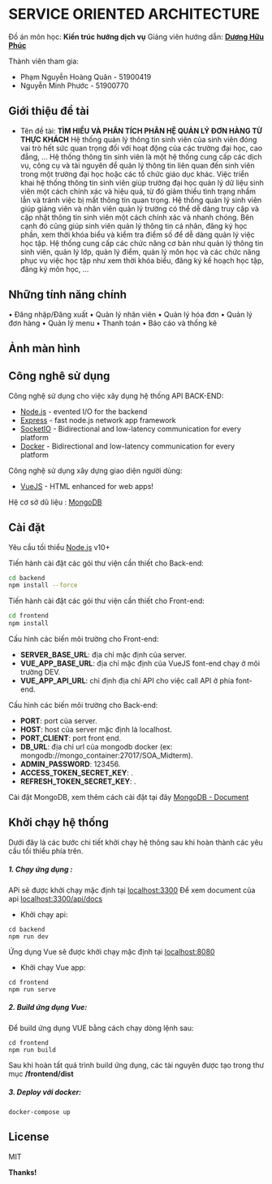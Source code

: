 # SERVICE ORIENTED ARCHITECTURE

Đồ án môn học: **Kiến trúc hướng dịch vụ**
Giảng viên hướng dẫn: [**Dương Hữu Phúc**][dhp]

Thành viên tham gia:

-   Phạm Nguyễn Hoàng Quân - 51900419
-   Nguyễn Minh Phước - 51900770

## Giới thiệu đề tài

-   Tên đề tài: **TÌM HIỂU VÀ PHÂN TÍCH PHÂN HỆ QUẢN LÝ ĐƠN HÀNG TỪ THỰC KHÁCH**
    Hệ thống quản lý thông tin sinh viên của sinh viên đóng vai trò hết sức quan trọng
    đối với hoạt động của các trường đại học, cao đẳng, ... Hệ thống thông tin sinh viên
    là một hệ thống cung cấp các dịch vụ, công cụ và tài nguyên để quản lý thông tin
    liên quan đến sinh viên trong một trường đại học hoặc các tổ chức giáo dục khác.
    Việc triển khai hệ thống thông tin sinh viên giúp trường đại học quản lý dữ liệu sinh
    viên một cách chính xác và hiệu quả, từ đó giảm thiểu tình trạng nhầm lẫn và tránh
    việc bị mất thông tin quan trọng. Hệ thống quản lý sinh viên giúp giảng viên và nhân
    viên quản lý trường có thể dễ dàng truy cập và cập nhật thông tin sinh viên một
    cách chính xác và nhanh chóng. Bên cạnh đó cũng giúp sinh viên quản lý thông tin
    cá nhân, đăng ký học phần, xem thời khóa biểu và kiểm tra điểm số để dễ dàng quản
    lý việc học tập. Hệ thống cung cấp các chức năng cơ bản như quản lý thông tin sinh
    viên, quản lý lớp, quản lý điểm, quản lý môn học và các chức năng phục vụ việc học
    tập như xem thời khóa biểu, đăng ký kế hoạch học tập, đăng ký môn học, ...

## Những tính năng chính

• Đăng nhập/Đăng xuất
• Quản lý nhân viên
• Quản lý hóa đơn
• Quản lý đơn hàng
• Quản lý menu
• Thanh toán
• Báo cáo và thống kê

## Ảnh màn hình

## Công nghê sử dụng

Công nghệ sử dụng cho việc xây dụng hệ thống API BACK-END:

-   [Node.js] - evented I/O for the backend
-   [Express] - fast node.js network app framework
-   [SocketIO] - Bidirectional and low-latency communication for every platform
-   [Docker] - Bidirectional and low-latency communication for every platform

Công nghệ sử dụng xây dựng giao diện người dùng:

-   [VueJS] - HTML enhanced for web apps!

Hệ cơ sở dũ liệu : [MongoDB]

## Cài đặt

Yêu cầu tối thiểu [Node.js](https://nodejs.org/) v10+

Tiến hành cài đặt các gói thư viện cần thiết cho Back-end:

```sh
cd backend
npm install --force
```

Tiến hành cài đặt các gói thư viện cần thiết cho Front-end:

```sh
cd frontend
npm install
```

Cấu hình các biến môi trường cho Front-end:

-   **SERVER_BASE_URL**: địa chỉ mặc định của server.
-   **VUE_APP_BASE_URL**: địa chỉ mặc định của VueJS font-end chạy ở môi trường DEV.
-   **VUE_APP_API_URL**: chỉ định địa chỉ API cho việc call API ở phía font-end.

Cấu hình các biến môi trường cho Back-end:

-   **PORT**: port của server.
-   **HOST**: host của server mặc định là localhost.
-   **PORT_CLIENT**: port front end.
-   **DB_URL**: địa chỉ url của mongodb docker (ex: mongodb://mongo_container:27017/SOA_Midterm).
-   **ADMIN_PASSWORD**: 123456.
-   **ACCESS_TOKEN_SECRET_KEY**: .
-   **REFRESH_TOKEN_SECRET_KEY**: .

Cài đặt MongoDB, xem thêm cách cài đặt tại đây [MongoDB - Document]

## Khởi chạy hệ thống

Dưới đây là các bước chi tiết khởi chạy hệ thông sau khi hoàn thành các yêu cầu tối thiểu phía trên.

##### 1. Chạy ứng dụng :

APi sẽ được khởi chạy mặc định tại [localhost:3300](http://localhost:3300/)
Để xem document của api [localhost:3300/api/docs](http://localhost:3300/api/docs)

-   Khởi chạy api:

```
cd backend
npm run dev
```

Ứng dụng Vue sẽ được khởi chạy mặc định tại [localhost:8080](http://localhost:8080)

-   Khởi chạy Vue app:

```
cd frontend
npm run serve
```

##### 2. Build ứng dụng Vue:

Để build ứng dụng VUE bằng cách chạy dòng lệnh sau:

```
cd frontend
npm run build
```

Sau khi hoàn tất quá trình build ứng dụng, các tài nguyên được tạo trong thư mục **/frontend/dist**

##### 3. Deploy với docker:

```
docker-compose up
```

## License

MIT

**Thanks!**

[//]: # "These are reference links used in the body of this note and get stripped out when the markdown processor does its job. There is no need to format nicely because it shouldn't be seen. Thanks SO - http://stackoverflow.com/questions/4823468/store-comments-in-markdown-syntax"
[dhp]: https://github.com/duonghuuphuc
[git]: https://git-scm.com/
[node.js]: http://nodejs.org
[express]: http://expressjs.com
[vuejs]: http://vuejs.org
[mongodb]: https://www.mongodb.com
[mongodb - document]: https://www.mongodb.com/docs/
[SocketIO]: https://socket.io/
[Docker]: https://www.docker.com/
